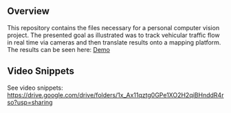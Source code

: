 ## Overview
This repository contains the files necessary for a personal computer vision project. The presented goal as illustrated
was to track vehicular traffic flow in real time via cameras and then translate results onto a mapping platform. The results can be seen
here: <a href="https://shivmoh.github.io/Traffic_Monitoring/map_translation/">Demo<a/>

## Video Snippets
See video snippets: https://drive.google.com/drive/folders/1x_Ax11qztg0GPe1XO2H2qiBHnddR4rso?usp=sharing
